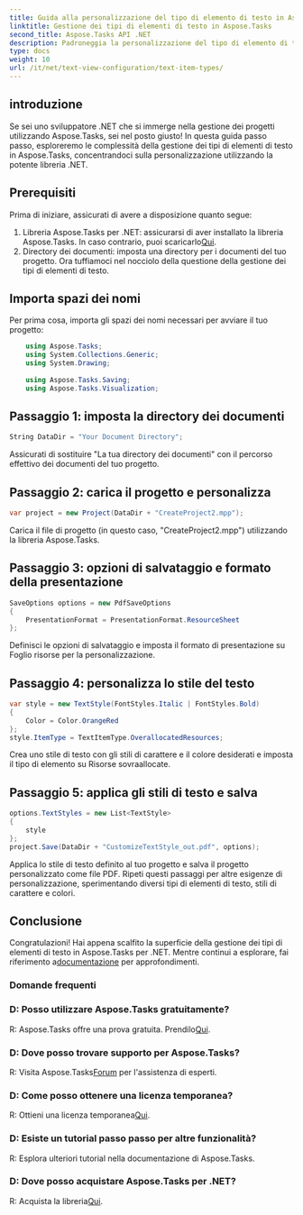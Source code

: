```yaml
---
title: Guida alla personalizzazione del tipo di elemento di testo in Aspose.Tasks
linktitle: Gestione dei tipi di elementi di testo in Aspose.Tasks
second_title: Aspose.Tasks API .NET
description: Padroneggia la personalizzazione del tipo di elemento di testo in Aspose.Tasks per .NET con questa guida passo passo. Migliora il tuo gioco di gestione dei progetti senza sforzo.
type: docs
weight: 10
url: /it/net/text-view-configuration/text-item-types/
---
```

## introduzione
Se sei uno sviluppatore .NET che si immerge nella gestione dei progetti utilizzando Aspose.Tasks, sei nel posto giusto! In questa guida passo passo, esploreremo le complessità della gestione dei tipi di elementi di testo in Aspose.Tasks, concentrandoci sulla personalizzazione utilizzando la potente libreria .NET.
## Prerequisiti
Prima di iniziare, assicurati di avere a disposizione quanto segue:
1. Libreria Aspose.Tasks per .NET: assicurarsi di aver installato la libreria Aspose.Tasks. In caso contrario, puoi scaricarlo[Qui](https://releases.aspose.com/tasks/net/).
2. Directory dei documenti: imposta una directory per i documenti del tuo progetto.
Ora tuffiamoci nel nocciolo della questione della gestione dei tipi di elementi di testo.
## Importa spazi dei nomi
Per prima cosa, importa gli spazi dei nomi necessari per avviare il tuo progetto:
```csharp
    using Aspose.Tasks;
    using System.Collections.Generic;
    using System.Drawing;
    
    using Aspose.Tasks.Saving;
    using Aspose.Tasks.Visualization;
```
## Passaggio 1: imposta la directory dei documenti
```csharp
String DataDir = "Your Document Directory";
```
Assicurati di sostituire "La tua directory dei documenti" con il percorso effettivo dei documenti del tuo progetto.
## Passaggio 2: carica il progetto e personalizza
```csharp
var project = new Project(DataDir + "CreateProject2.mpp");
```
Carica il file di progetto (in questo caso, "CreateProject2.mpp") utilizzando la libreria Aspose.Tasks.
## Passaggio 3: opzioni di salvataggio e formato della presentazione
```csharp
SaveOptions options = new PdfSaveOptions
{
    PresentationFormat = PresentationFormat.ResourceSheet
};
```
Definisci le opzioni di salvataggio e imposta il formato di presentazione su Foglio risorse per la personalizzazione.
## Passaggio 4: personalizza lo stile del testo
```csharp
var style = new TextStyle(FontStyles.Italic | FontStyles.Bold)
{
    Color = Color.OrangeRed
};
style.ItemType = TextItemType.OverallocatedResources;
```
Crea uno stile di testo con gli stili di carattere e il colore desiderati e imposta il tipo di elemento su Risorse sovraallocate.
## Passaggio 5: applica gli stili di testo e salva
```csharp
options.TextStyles = new List<TextStyle>
{
    style
};
project.Save(DataDir + "CustomizeTextStyle_out.pdf", options);
```
Applica lo stile di testo definito al tuo progetto e salva il progetto personalizzato come file PDF.
Ripeti questi passaggi per altre esigenze di personalizzazione, sperimentando diversi tipi di elementi di testo, stili di carattere e colori.
## Conclusione
 Congratulazioni! Hai appena scalfito la superficie della gestione dei tipi di elementi di testo in Aspose.Tasks per .NET. Mentre continui a esplorare, fai riferimento a[documentazione](https://reference.aspose.com/tasks/net/) per approfondimenti.
### Domande frequenti
### D: Posso utilizzare Aspose.Tasks gratuitamente?
 R: Aspose.Tasks offre una prova gratuita. Prendilo[Qui](https://releases.aspose.com/).
### D: Dove posso trovare supporto per Aspose.Tasks?
 R: Visita Aspose.Tasks[Forum](https://forum.aspose.com/c/tasks/15) per l'assistenza di esperti.
### D: Come posso ottenere una licenza temporanea?
 R: Ottieni una licenza temporanea[Qui](https://purchase.aspose.com/temporary-license/).
### D: Esiste un tutorial passo passo per altre funzionalità?
R: Esplora ulteriori tutorial nella documentazione di Aspose.Tasks.
### D: Dove posso acquistare Aspose.Tasks per .NET?
 R: Acquista la libreria[Qui](https://purchase.aspose.com/buy).